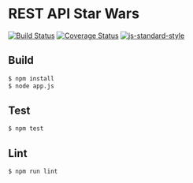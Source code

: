 # REST API Star Wars

[![Build Status](https://travis-ci.com/eduhrcastro/node-api-star-wars.svg?branch=master)](https://travis-ci.com/eduhrcastro/node-api-star-wars) [![Coverage Status](https://coveralls.io/repos/github/eduhrcastro/node-api-star-wars/badge.svg?branch=master)](https://coveralls.io/github/eduhrcastro/node-api-star-wars?branch=master) [![js-standard-style](https://img.shields.io/badge/code%20style-standard-brightgreen.svg)](http://standardjs.com)

## Build

```sh
$ npm install
$ node app.js
```

## Test

```sh
$ npm test
```

## Lint

```sh
$ npm run lint
```
